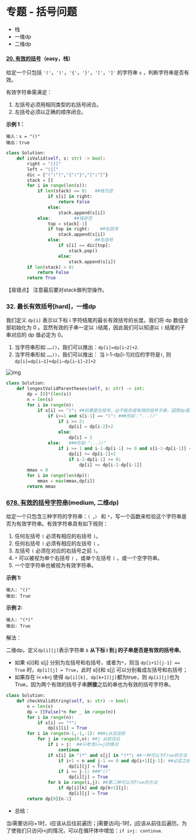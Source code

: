 # 专题 - 括号问题

- 栈
- 一维dp
- 二维dp

#### [20. 有效的括号](https://leetcode-cn.com/problems/valid-parentheses/)（easy，栈）

给定一个只包括 `'('`，`')'`，`'{'`，`'}'`，`'['`，`']'` 的字符串 `s` ，判断字符串是否有效。

有效字符串需满足：

1. 左括号必须用相同类型的右括号闭合。
2. 左括号必须以正确的顺序闭合。

**示例 1：**

```
输入：s = "()"
输出：true
```

```python
class Solution:
    def isValid(self, s: str) -> bool:
        right = ")}]"
        left = "({["
        dic = {"(":")","{":"}","[":"]"}
        stack = []
        for i in range(len(s)):
            if len(stack) == 0:   ##栈为空
                if s[i] in right:
                    return False
                else:
                    stack.append(s[i])
            else:         ##栈非空
                top = stack[-1]
                if top in right:    ##右括号
                    stack.append(s[i])
                else:             ##左括号
                    if s[i] == dic[top]:
                        stack.pop()
                    else:
                        stack.append(s[i])
        if len(stack) > 0:
            return False
        return True
```

【易错点】 注意最后要对stack做判空操作。



### 32. 最长有效括号[hard]，一维dp

我们定义 `dp[i]` 表示以下标 i 字符结尾的最长有效括号的长度。我们将 dp 数组全部初始化为 0 。显然有效的子串一定以 `)`结尾，因此我们可以知道以 `(` 结尾的子串对应的 dp 值必定为 0。

1. 当字符串形如 `……()`，我们可以推出：`dp[i]=dp[i−2]+2`.
2. 当字符串形如 `……))`，我们可以推出：
   当 i-1-dp[i-1]对应的字符是`(`, 则`dp[i]=dp[i−1]+dp[i−dp[i−1]−2]+2`

![img](https://pica.zhimg.com/80/v2-eb2a2ff70c8f4d3a7e53376f93291057_1440w.png)



```python
class Solution:
    def longestValidParentheses(self, s: str) -> int:
        dp = [0]*(len(s))
        n = len(s)
        for i in range(n):
            if s[i] == ")": ##如果是左括号，必不能形成有效的括号子串，因而dp值为0
                if i>=1 and s[i-1] == "(": ###形如："...()"
                    if i >= 2:
                        dp[i] = dp[i-2]+2
                    else:
                        dp[i] = 2
                else:   ###形如 "...))"
                    if i >= 1 and i-1-dp[i-1] >= 0 and s[i-1-dp[i-1]] == "(":
                        dp[i] += dp[i-1]+2
                        if i-2-dp[i-1] >= 0:
                            dp[i] += dp[i-2-dp[i-1]]
        mmax = 0
        for i in range(len(dp)):
            mmax = max(mmax,dp[i])
        return mmax
```



### [678. 有效的括号字符串](https://leetcode-cn.com/problems/valid-parenthesis-string/)(medium, 二维dp)

给定一个只包含三种字符的字符串：`（ `，`）` 和 `*`，写一个函数来检验这个字符串是否为有效字符串。有效字符串具有如下规则：

1. 任何左括号 `(` 必须有相应的右括号 `)`。
2. 任何右括号 `)` 必须有相应的左括号 `(` 。
3. 左括号 `(` 必须在对应的右括号之前 `)`。
4. `*` 可以被视为单个右括号 `)` ，或单个左括号 `(` ，或一个空字符串。
5. 一个空字符串也被视为有效字符串。

**示例 1:**

```
输入: "()"
输出: True
```

**示例 2:**

```
输入: "(*)"
输出: True
```



解法：

二维dp。定义`dp[i][j]`表示字符串 s **从下标 i 到 j 的子串是否是有效的括号串**。

- 如果 s[i]和 s[j] 分别为左括号和右括号，或者为`*`，则当 `dp[i+1][j-1] == True` 时，`dp[i][j] = True`，此时 s[i]和 s[j] 可以分别看成左括号和右括号；
- 如果存在 i<=k<j 使得	`dp[i][k], dp[k+1][j]`都为true，则 `dp[i][j]`也为True，因为两个有效的括号子串**拼接**之后的串也为有效的括号字符串。

```python
class Solution:
    def checkValidString(self, s: str) -> bool:
        n = len(s)
        dp = [[False]*n for _ in range(n)]
        for i in range(n):
            if s[i] == "*":
                dp[i][i] = True
        for i in range(n-1,-1,-1): ###i从后往前
            for j in range(0,n): ##j 从前往后
                if i > j:  ##只考虑i<=j的情况
                    continue
                if s[i] in "(*" and s[j] in ")*": ##一种可以为True的方法
                    if i+1 < n and j-1 >= 0 and dp[i+1][j-1]: ##必定之前已经赋值过
                        dp[i][j] = True
                    if i == j-1: ###"()"
                        dp[i][j] = True
                for k in range(i,j): ##第二种可以为True的方法
                    if dp[i][k] and dp[k+1][j]:
                        dp[i][j] = True
        return dp[0][n-1]
```

- 总结：

当i需要访问i+1时，i应该从后往前遍历；j需要访问j-1时，j应该从前往后遍历。为了使我们只访问i<j的情况，可以在循环体中增加：`if i>j: continue`. 